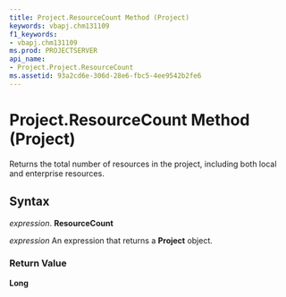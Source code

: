 ```yaml
---
title: Project.ResourceCount Method (Project)
keywords: vbapj.chm131109
f1_keywords:
- vbapj.chm131109
ms.prod: PROJECTSERVER
api_name:
- Project.Project.ResourceCount
ms.assetid: 93a2cd6e-306d-28e6-fbc5-4ee9542b2fe6
---
```



# Project.ResourceCount Method (Project)

Returns the total number of resources in the project, including both local and enterprise resources.


## Syntax

 _expression_. **ResourceCount**

 _expression_ An expression that returns a **Project** object.


### Return Value

 **Long**


